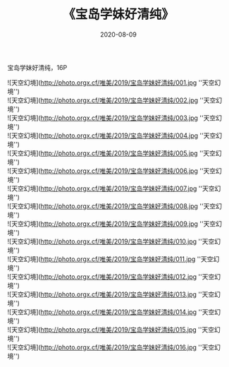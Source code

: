 ﻿---
layout: post
title: 《宝岛学妹好清纯》
date: 2020-08-09
img: http://photo.orgx.cf/唯美/2019/宝岛学妹好清纯/000.jpg
tags: [美女,清纯,唯美]
---

宝岛学妹好清纯，16P



![天空幻境](http://photo.orgx.cf/唯美/2019/宝岛学妹好清纯/001.jpg ''天空幻境'')<br>
![天空幻境](http://photo.orgx.cf/唯美/2019/宝岛学妹好清纯/002.jpg ''天空幻境'')<br>
![天空幻境](http://photo.orgx.cf/唯美/2019/宝岛学妹好清纯/003.jpg ''天空幻境'')<br>
![天空幻境](http://photo.orgx.cf/唯美/2019/宝岛学妹好清纯/004.jpg ''天空幻境'')<br>
![天空幻境](http://photo.orgx.cf/唯美/2019/宝岛学妹好清纯/005.jpg ''天空幻境'')<br>
![天空幻境](http://photo.orgx.cf/唯美/2019/宝岛学妹好清纯/006.jpg ''天空幻境'')<br>
![天空幻境](http://photo.orgx.cf/唯美/2019/宝岛学妹好清纯/007.jpg ''天空幻境'')<br>
![天空幻境](http://photo.orgx.cf/唯美/2019/宝岛学妹好清纯/008.jpg ''天空幻境'')<br>
![天空幻境](http://photo.orgx.cf/唯美/2019/宝岛学妹好清纯/009.jpg ''天空幻境'')<br>
![天空幻境](http://photo.orgx.cf/唯美/2019/宝岛学妹好清纯/010.jpg ''天空幻境'')<br>
![天空幻境](http://photo.orgx.cf/唯美/2019/宝岛学妹好清纯/011.jpg ''天空幻境'')<br>
![天空幻境](http://photo.orgx.cf/唯美/2019/宝岛学妹好清纯/012.jpg ''天空幻境'')<br>
![天空幻境](http://photo.orgx.cf/唯美/2019/宝岛学妹好清纯/013.jpg ''天空幻境'')<br>
![天空幻境](http://photo.orgx.cf/唯美/2019/宝岛学妹好清纯/014.jpg ''天空幻境'')<br>
![天空幻境](http://photo.orgx.cf/唯美/2019/宝岛学妹好清纯/015.jpg ''天空幻境'')<br>
![天空幻境](http://photo.orgx.cf/唯美/2019/宝岛学妹好清纯/016.jpg ''天空幻境'')<br>